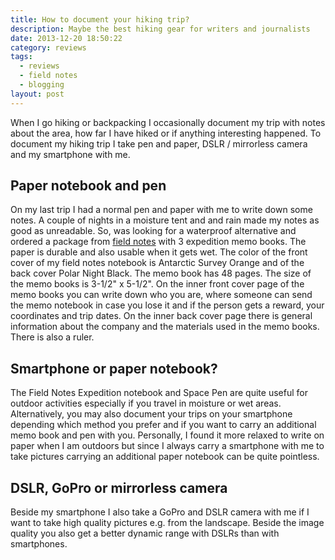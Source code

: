```yaml
---
title: How to document your hiking trip?
description: Maybe the best hiking gear for writers and journalists
date: 2013-12-20 18:50:22
category: reviews
tags:
  - reviews
  - field notes
  - blogging
layout: post
---
```



When I go hiking or backpacking I occasionally document my trip with notes about the area, how far I have hiked or if anything interesting happened. To document my hiking trip I take pen and paper, DSLR / mirrorless camera and my smartphone with me.

<amp-img src="https://farm4.staticflickr.com/3665/11466248965_4e1a237577_b.jpg" width="100%" alt="Field Notes Expedition review"></amp-img>

<!--more-->


## Paper notebook and pen
On my last trip I had a normal pen and paper with me to write down some notes. A couple of nights in a moisture tent and and rain made my notes as good as unreadable. So, was looking for a waterproof alternative and ordered a package from <a href="http://fieldnotesbrand.com/colors/expedition/" target="_blank">field notes</a> with 3 expedition memo books. The paper is durable and also usable when it gets wet. The color of the front cover of my field notes notebook is Antarctic Survey Orange and of the back cover Polar Night Black. The memo book has 48 pages. The size of the memo books is 3-1/2" x 5-1/2". On the inner front cover page of the memo books you can write down who you are, where someone can send the memo notebook in case you lose it and if the person gets a reward, your coordinates and trip dates. On the inner back cover page there is general information about the company and the materials used in the memo books. There is also a ruler.

## Smartphone or paper notebook?
The Field Notes Expedition notebook and Space Pen are quite useful for outdoor activities especially if you travel in moisture or wet areas. Alternatively, you may also document your trips on your smartphone depending which method you prefer and if you want to carry an additional memo book and pen with you. Personally, I found it more relaxed to write on paper when I am outdoors but since I always carry a smartphone with me to take pictures carrying an additional paper notebook can be quite pointless.

## DSLR, GoPro or mirrorless camera
Beside my smartphone I also take a GoPro and DSLR camera with me if I want to take high quality pictures e.g. from the landscape. Beside the image quality you also get a better dynamic range with DSLRs than with smartphones.
